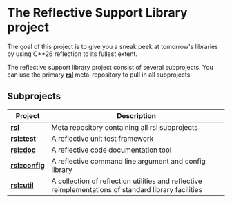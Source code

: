 # The **R**eflective **S**upport **L**ibrary project
The goal of this project is to give you a sneak peek at tomorrow's libraries by using C++26 reflection to its fullest extent.

The reflective support library project consist of several subprojects. You can use the primary [**rsl**](https://github.com/rsl-org/rsl) meta-repository to pull in all subprojects.

## Subprojects
| Project | Description |
|---------|-------------|
| [**rsl**](https://github.com/rsl-org/rsl) | Meta repository containing all rsl subprojects |
| [**rsl::test**](https://github.com/rsl-org/test) | A reflective unit test framework |
| [**rsl::doc**](https://github.com/rsl-org/doc) | A reflective code documentation tool |
| [**rsl::config**](https://github.com/rsl-org/config) | A reflective command line argument and config library |
| [**rsl::util**](https://github.com/rsl-org/util) | A collection of reflection utilities and reflective reimplementations of standard library facilities |

